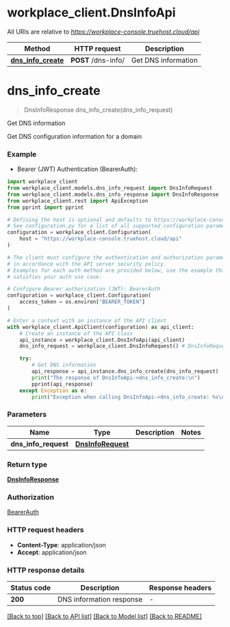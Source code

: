 # workplace_client.DnsInfoApi

All URIs are relative to *https://workplace-console.truehost.cloud/api*

Method | HTTP request | Description
------------- | ------------- | -------------
[**dns_info_create**](DnsInfoApi.md#dns_info_create) | **POST** /dns-info/ | Get DNS information


# **dns_info_create**
> DnsInfoResponse dns_info_create(dns_info_request)

Get DNS information

Get DNS configuration information for a domain

### Example

* Bearer (JWT) Authentication (BearerAuth):

```python
import workplace_client
from workplace_client.models.dns_info_request import DnsInfoRequest
from workplace_client.models.dns_info_response import DnsInfoResponse
from workplace_client.rest import ApiException
from pprint import pprint

# Defining the host is optional and defaults to https://workplace-console.truehost.cloud/api
# See configuration.py for a list of all supported configuration parameters.
configuration = workplace_client.Configuration(
    host = "https://workplace-console.truehost.cloud/api"
)

# The client must configure the authentication and authorization parameters
# in accordance with the API server security policy.
# Examples for each auth method are provided below, use the example that
# satisfies your auth use case.

# Configure Bearer authorization (JWT): BearerAuth
configuration = workplace_client.Configuration(
    access_token = os.environ["BEARER_TOKEN"]
)

# Enter a context with an instance of the API client
with workplace_client.ApiClient(configuration) as api_client:
    # Create an instance of the API class
    api_instance = workplace_client.DnsInfoApi(api_client)
    dns_info_request = workplace_client.DnsInfoRequest() # DnsInfoRequest | 

    try:
        # Get DNS information
        api_response = api_instance.dns_info_create(dns_info_request)
        print("The response of DnsInfoApi->dns_info_create:\n")
        pprint(api_response)
    except Exception as e:
        print("Exception when calling DnsInfoApi->dns_info_create: %s\n" % e)
```



### Parameters


Name | Type | Description  | Notes
------------- | ------------- | ------------- | -------------
 **dns_info_request** | [**DnsInfoRequest**](DnsInfoRequest.md)|  | 

### Return type

[**DnsInfoResponse**](DnsInfoResponse.md)

### Authorization

[BearerAuth](../README.md#BearerAuth)

### HTTP request headers

 - **Content-Type**: application/json
 - **Accept**: application/json

### HTTP response details

| Status code | Description | Response headers |
|-------------|-------------|------------------|
**200** | DNS information response |  -  |

[[Back to top]](#) [[Back to API list]](../README.md#documentation-for-api-endpoints) [[Back to Model list]](../README.md#documentation-for-models) [[Back to README]](../README.md)

